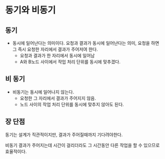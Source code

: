 # 동기와 비동기

## 동기

- 동시에 일어난다는 의미이다. 요청과 결과가 동시에 일어난다는 의미, 요청을 하면 그 즉시 요청한 자리에서 결과가 주어저여 한다.
  - 요청과 결과가 한 자리에서 동시에 일어남
  - A와 B노드 사이에서 작업 처리 단위를 동시에 맞추겠다.

## 비 동기

- 비동기는 동시에 일어나지 않는다.
  - 요청한 그 자리에서 결과가 주어지지 않음.
  - 노드 사이의 작업 처리 단위를 동시에 맞추지 않아도 된다.



## 장 단점

동기는 설계가 직관적이지만, 결과가 주어질때까지 기다려야한다.

비동기 결과가 주어지는데 시간이 걸리더라도 그 시간동안 다른 작업을 할 수 있으므로 효율적이다.

